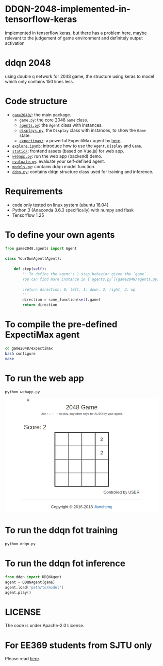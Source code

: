 # DDQN-2048-implemented-in-tensorflow-keras
implemented in tensorflow keras, but there has a problem here, maybe relevant to the judgement of game environment and definitely output activation
# ddqn 2048
using double q network for 2048 game, the structure using keras to model which only contains 150 lines less.

# Code structure
* [`game2048/`](game2048/): the main package.
    * [`game.py`](game2048/game.py): the core 2048 `Game` class.
    * [`agents.py`](game2048/agents.py): the `Agent` class with instances.
    * [`displays.py`](game2048/displays.py): the `Display` class with instances, to show the `Game` state.
    * [`expectimax/`](game2048/expectimax): a powerful ExpectiMax agent by [here](https://github.com/nneonneo/2048-ai).
* [`explore.ipynb`](explore.ipynb): introduce how to use the `Agent`, `Display` and `Game`.
* [`static/`](static/): frontend assets (based on Vue.js) for web app.
* [`webapp.py`](webapp.py): run the web app (backend) demo.
* [`evaluate.py`](evaluate.py): evaluate your self-defined agent.
* [`models.py`](models.py): contains ddqn model function.
* [`ddqn.py`](ddqn.py): contains ddqn structure class used for training and inference.


# Requirements
* code only tested on linux system (ubuntu 16.04)
* Python 3 (Anaconda 3.6.3 specifically) with numpy and flask 
* Tensorflow 1.25

# To define your own agents
```python
from game2048.agents import Agent

class YourOwnAgent(Agent):

    def step(self):
        '''To define the agent's 1-step behavior given the `game`.
        You can find more instance in [`agents.py`](game2048/agents.py).
        
        :return direction: 0: left, 1: down, 2: right, 3: up
        '''
        direction = some_function(self.game)
        return direction

```

# To compile the pre-defined ExpectiMax agent

```bash
cd game2048/expectimax
bash configure
make
```

# To run the web app
```bash
python webapp.py
```
![demo](preview2048.gif)

# To run the ddqn fot training
```bash
python ddqn.py
```

# To run the ddqn fot inference
```python
from ddqn import DDQNAgent
agent = DDQNAgent(game)
agent.load('path/to/model')
agent.play()
```

# LICENSE
The code is under Apache-2.0 License.

# For EE369 students from SJTU only
Please read [here](EE369.md).
